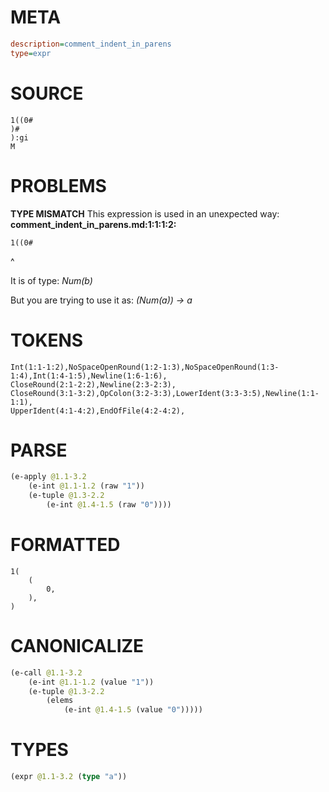 # META
~~~ini
description=comment_indent_in_parens
type=expr
~~~
# SOURCE
~~~roc
1((0#
)#
):gi
M
~~~
# PROBLEMS
**TYPE MISMATCH**
This expression is used in an unexpected way:
**comment_indent_in_parens.md:1:1:1:2:**
```roc
1((0#
```
^

It is of type:
    _Num(b)_

But you are trying to use it as:
    _(Num(a)) -> a_

# TOKENS
~~~zig
Int(1:1-1:2),NoSpaceOpenRound(1:2-1:3),NoSpaceOpenRound(1:3-1:4),Int(1:4-1:5),Newline(1:6-1:6),
CloseRound(2:1-2:2),Newline(2:3-2:3),
CloseRound(3:1-3:2),OpColon(3:2-3:3),LowerIdent(3:3-3:5),Newline(1:1-1:1),
UpperIdent(4:1-4:2),EndOfFile(4:2-4:2),
~~~
# PARSE
~~~clojure
(e-apply @1.1-3.2
	(e-int @1.1-1.2 (raw "1"))
	(e-tuple @1.3-2.2
		(e-int @1.4-1.5 (raw "0"))))
~~~
# FORMATTED
~~~roc
1(
	(
		0,
	),
)
~~~
# CANONICALIZE
~~~clojure
(e-call @1.1-3.2
	(e-int @1.1-1.2 (value "1"))
	(e-tuple @1.3-2.2
		(elems
			(e-int @1.4-1.5 (value "0")))))
~~~
# TYPES
~~~clojure
(expr @1.1-3.2 (type "a"))
~~~

